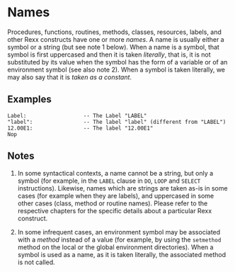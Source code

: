 Names
=====

Procedures, functions, routines, methods, classes, resources, labels, and other Rexx constructs
have one or more _names_. A name is usually either a symbol or a string (but see note 1 below). 
When a name is a symbol, that symbol is first uppercased and then it is taken _literally_, that is, 
it is not substituted by its value when the symbol has the form of a variable or of an environment symbol
(see also note 2). 
When a symbol is taken literally, we may also say that it is _taken as a constant_. 

Examples
--------

```rexx
Label:                  -- The Label "LABEL"
"label":                -- The label "label" (different from "LABEL")
12.00E1:                -- The label "12.00E1"
Nop
```

Notes
-----

1. In some syntactical contexts, a name cannot be a string, but only a symbol (for example, in the `LABEL` clause
   in `DO`, `LOOP` and `SELECT` instructions). Likewise, names which are strings are taken as-is in some cases
   (for example when they are labels), and uppercased in some other cases (class, method or routine names).
   Please refer to the respective chapters for the specific details about a
   particular Rexx construct.

3. In some infrequent cases, an environment symbol may be associated with a _method_ instead of 
   a value (for example, by using the `setmethod` method on the local or the global environment directories).
   When a symbol is used as a name, as it is taken literally, the associated method is not called.

